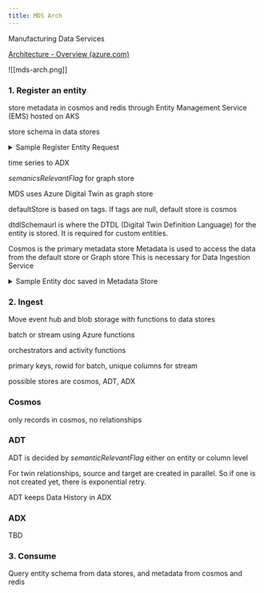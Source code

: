 ```yaml
---
title: MDS Arch
---
```

Manufacturing Data Services

[Architecture - Overview (azure.com)](https://dev.azure.com/dynamicscrm/Solutions/_wiki/wikis/MCI4Manufacturing/51340/Architecture)

![[mds-arch.png]]
### 1. Register an entity 

store metadata in cosmos and redis through Entity Management Service (EMS) hosted on AKS

store schema in data stores 

<details>

    <summary>Sample Register Entity Request</summary>

  

    { 

        "name": "name_of_entity", 

        "semanticRelevantFlag": true/false, //Whether entity needs to be a node on graph

        "tags": { 

            "ingestionRate": "",

            "ingestionFormat": "",

            "storageType": "",

            //etc.Tags that we have for an entity now 

        },

        "columns": [

            {

                "name": "",

                "id": "",

                "desc": "",

                "type": "",

                "semanticRelevantFlag": true/false , //Whether Column needs to be a property on graph node

                "example": "",

                "allowed values": "enumDict/regEx/range",  

                "PK": true/false, //Is this a PK of the entity? 

                "FK": "@targetTable" //Which table is it an FK for? 

            },

            {

  

            }

        ],

        "dtdlSchemaurl": “url_location_of_dtdl” 

    }

  

</details>

time series to ADX 

_semanicsRelevantFlag_ for graph store 

MDS uses Azure Digital Twin as graph store

defaultStore is based on tags. If tags are null, default store is cosmos

dtdlSchemaurl is where the DTDL (Digital Twin Definition Language) for the entity is stored. It is required for custom entities. 

Cosmos is the primary metadata store
Metadata is used to access the data from the default store or Graph store
This is necessary for Data Ingestion Service

<details>
<summary>Sample Entity doc saved in Metadata Store</summary>
```
{
    "name": "Equipment Segment Specification",
    "semanticRelevantFlag": true,
    "columns": [
        {
            "name": "ID",
            "displayName": "ID",
            "description": "A unique identification of a specific Equipment segment specification.",
            "type": "Alphanumeric",
            "mandatory": true,
            "semanticRelevantFlag": true
        },
        {
            "name": "description",
            "displayName": "Description",
            "description": "Contains additional information and descriptions of the Equipment segment specification definition.",
            "type": "String",
            "mandatory": false,
            "semanticRelevantFlag": true
        },
        ...
    ],
    "tags": {
        "ingestionFormat": "Batch",
        "ingestionRate": "Hourly",
        "storage": "Cold"
    },
    "dtdlSchema": {
        "@context": "dtmi:dtdl:context;2",
        "@id": "dtmi:digitaltwins:isa95:EquipmentSegmentSpecification;1",
        "@type": "Interface",
        "displayName": "Equipment segment specification",
        "description": "Equipment resources that are required for a process segment shall be presented as equipment segment specifications",
        "comment": "According to ANSI/ISA-95.00.02-2018 Enterprise-Control System Integration − Part 2: Objects and Attributes for - Approved 24 May 2018",
        "extends": [
            "dtmi:digitaltwins:isa95:BaseModel;1"
        ],
        "contents": [
            {
                "@type": "Relationship",
                "name": "isMadeUpOf",
                "displayName": "Is made up of",
                "description": "The related object(s) makes up part of this equipment segment specification as the whole",
                "target": "dtmi:digitaltwins:isa95:EquipmentSegmentSpecification;1"
            },
            ...
            {
                "@type": "Component",
                "name": "description",
                "displayName": "Description",
                "description": "Contains additional information and descriptions",
                "schema": "dtmi:digitaltwins:isa95:LangStringSet;1"
            },
            {
                "@type": "Property",
                "name": "hierarchyScope",
                "displayName": "Hierarchy scope",
                "description": "Identifies where the exchanged information fits within the role based equipment hierarchy. ",
                "schema": "string"
            }
        ]
    },
    "storageInfo" : {
        "defaultStore": "Cosmos | ADX | Blob",
        "adtModelId": "dtmi:digitaltwins:isa95:EquipmentSegmentSpecification;1",
        "adxTableName": "Equipment Segment Specification"
    }
}
```
</details>

### 2. Ingest 

Move event hub and blob storage with functions  to data stores

batch or stream using Azure functions

orchestrators and activity functions 

primary keys, rowid for batch, unique columns for stream 

possible stores are cosmos, ADT, ADX 

### Cosmos

only records in cosmos, no relationships 

### ADT 

ADT is decided by _semanticRelevantFlag_ either on entity or column level 

For twin relationships, source and target are created in parallel. So if one is not created yet, there is exponential retry. 

ADT keeps Data History in ADX 

### ADX 

TBD 

### 3. Consume 

Query entity schema from data stores, and metadata from cosmos and redis 

